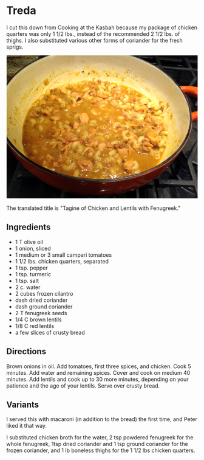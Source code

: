 # Treda

I cut this down from Cooking at the Kasbah because my package of chicken quarters was only 1 1/2 lbs., instead of the recommended 2 1/2 lbs. of thighs. I also substituted various other forms of coriander for the fresh sprigs. 

![Treda](images/treda.png)


The translated title is "Tagine of Chicken and Lentils with Fenugreek."

## Ingredients

* 1 T olive oil
* 1 onion, sliced
* 1 medium or 3 small campari tomatoes
* 1 1/2 lbs. chicken quarters, separated
* 1 tsp. pepper
* 1 tsp. turmeric
* 1 tsp. salt
* 2 c. water
* 2 cubes frozen cilantro
* dash dried coriander
* dash ground coriander
* 2 T fenugreek seeds
* 1/4 C brown lentils
* 1/8 C red lentils
* a few slices of crusty bread

## Directions

Brown onions in oil.  Add tomatoes, first three spices, and chicken. Cook 5 minutes.  Add water and remaining spices.  Cover and cook on medium 40 minutes.  Add lentils and cook up to 30 more minutes, depending on your patience and the age of your lentils.  Serve over crusty bread.

## Variants

I served this with macaroni (in addition to the bread) the first time, and Peter liked it that way.

I substituted chicken broth for the water, 2 tsp powdered fenugreek for the whole fenugreek, 1tsp dried coriander and 1 tsp ground coriander for the frozen coriander, and 1 lb boneless thighs for the 1 1/2 lbs chicken quarters. 
